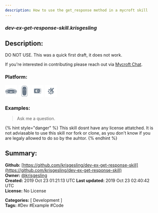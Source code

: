 ```yaml
---
description: How to use the get_response method in a mycroft skill
---
```


### _dev-ex-get-response-skill.krisgesling_  
## Description:  
DO NOT USE.
This was a quick first draft, it does not work.

If you're interested in contributing please reach out via [Mycroft Chat](https://chat.mycroft.ai/community/messages/@gez-mycroft).  
  
  
### Platform:  
 ![Mark I](../.gitbook/assets/mark-1-icon.png)  ![Mark II](../.gitbook/assets/mark-2-icon.png)  ![Picroft](../.gitbook/assets/picroft-icon.png)  ![plasmoid](../.gitbook/assets/kde.png)   
### Examples:  
> Ask me a question.  
  
{% hint style="danger" %}
This skill dosnt have any license attatched. It is not adviasable to use this skill nor fork or clone, as you don't know if you are legaly allowed to do so by the auhtor.
{% endhint %}
  
## Summary:  
**Github:** [https://github.com/krisgesling/dev-ex-get-response-skill](https://github.com/krisgesling/dev-ex-get-response-skill)  
**Owner:** [@krisgesling](https://github.com/krisgesling)  
**Created:** 2019 Oct 23 01:21:13 UTC  **Last updated:** 2019 Oct 23 02:40:42 UTC  
**License:** No License  
  
**Categories:** [ Development ]   
**Tags:** \#Dev \#Example \#Code   
